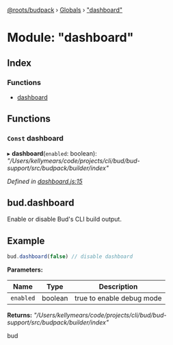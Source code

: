 [@roots/budpack](../README.md) › [Globals](../globals.md) › ["dashboard"](_dashboard_.md)

# Module: "dashboard"

## Index

### Functions

* [dashboard](_dashboard_.md#const-dashboard)

## Functions

### `Const` dashboard

▸ **dashboard**(`enabled`: boolean): *"/Users/kellymears/code/projects/cli/bud/bud-support/src/budpack/builder/index"*

*Defined in [dashboard.js:15](https://github.com/roots/bud-support/blob/a7a0906/src/budpack/builder/api/dashboard.js#L15)*

## bud.dashboard

Enable or disable Bud's CLI build output.

## Example

```js
bud.dashboard(false) // disable dashboard
```

**Parameters:**

Name | Type | Description |
------ | ------ | ------ |
`enabled` | boolean | true to enable debug mode |

**Returns:** *"/Users/kellymears/code/projects/cli/bud/bud-support/src/budpack/builder/index"*

bud
